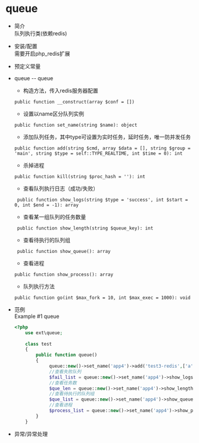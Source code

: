 # queue
* 简介  
队列执行类(依赖redis)
* 安装/配置  
需要开启php_redis扩展 
* 预定义常量  

* queue -- queue  
    * 构造方法，传入redis服务器配置
    ```text
    public function __construct(array $conf = [])
    ```   
    * 设置以name区分队列实例
    ```text
    public function set_name(string $name): object
    ```   
    * 添加队列任务，其中type可设置为实时任务，延时任务，唯一防并发任务
    ```text
    public function add(string $cmd, array $data = [], string $group = 'main', string $type = self::TYPE_REALTIME, int $time = 0): int
    ```   
    * 杀掉进程
    ```text
   public function kill(string $proc_hash = ''): int
    ```   
    * 查看队列执行日志（成功/失败）
    ```text
     public function show_logs(string $type = 'success', int $start = 0, int $end = -1): array
    ```   
    * 查看某一组队列的任务数量
    ```text
     public function show_length(string $queue_key): int
    ```   
    * 查看待执行的队列组
    ```text
     public function show_queue(): array
    ```   
    * 查看进程
    ```text
    public function show_process(): array
    ```  
    * 队列执行方法
    ```text
    public function go(int $max_fork = 10, int $max_exec = 1000): void
    ```   
* 范例  
    Example #1 queue
    ```php
    <?php
        use ext\queue;
        
        class test
        {  
            public function queue()
            {
                 queue::new()->set_name('app4')->add('test3-redis',['a'=>3],'test6');
                 //查看失败队列
                 $fail_list = queue::new()->set_name('app4')->show_logs('failed', 0, 20);
                 //查看任务数
                 $que_len = queue::new()->set_name('app4')->show_length('Q:app4:jobs:test6');
                 //查看待执行的队列组
                 $que_list = queue::new()->set_name('app4')->show_queue();
                 //查看进程
                 $process_list = queue::new()->set_name('app4')->show_process();
            }
        }
    ```
* 异常/异常处理  
 